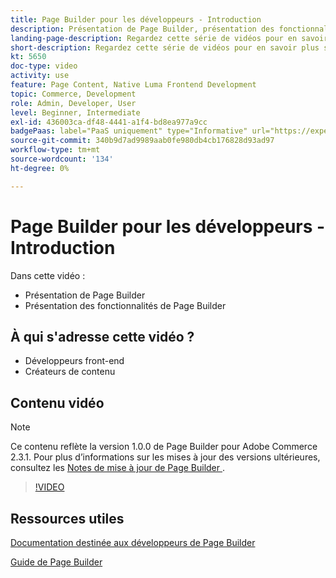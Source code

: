 ```yaml
---
title: Page Builder pour les développeurs - Introduction
description: Présentation de Page Builder, présentation des fonctionnalités de Page Builder
landing-page-description: Regardez cette série de vidéos pour en savoir plus sur Page Builder et sur la manière dont vous pouvez l’optimiser pour créer des expériences  [!DNL Commerce]  storefront optimales.
short-description: Regardez cette série de vidéos pour en savoir plus sur Page Builder et sur la manière dont vous pouvez l’optimiser pour créer des expériences  [!DNL Commerce]  storefront optimales.
kt: 5650
doc-type: video
activity: use
feature: Page Content, Native Luma Frontend Development
topic: Commerce, Development
role: Admin, Developer, User
level: Beginner, Intermediate
exl-id: 436003ca-df48-4441-a1f4-bd8ea977a9cc
badgePaas: label="PaaS uniquement" type="Informative" url="https://experienceleague.adobe.com/fr/docs/commerce/user-guides/product-solutions" tooltip="S’applique uniquement aux projets Adobe Commerce on Cloud (infrastructure PaaS gérée par Adobe) et aux projets On-premise."
source-git-commit: 340b9d7ad9989aab0fe980db4cb176828d93ad97
workflow-type: tm+mt
source-wordcount: '134'
ht-degree: 0%

---
```


# Page Builder pour les développeurs - Introduction

Dans cette vidéo :

- Présentation de Page Builder
- Présentation des fonctionnalités de Page Builder

## À qui s&#39;adresse cette vidéo ?

- Développeurs front-end
- Créateurs de contenu

## Contenu vidéo

>[!NOTE]
>
>Ce contenu reflète la version 1.0.0 de Page Builder pour Adobe Commerce 2.3.1. Pour plus d’informations sur les mises à jour des versions ultérieures, consultez les [ Notes de mise à jour de Page Builder ](https://experienceleague.adobe.com/docs/commerce-admin/page-builder/release-notes.html?lang=fr).

>[!VIDEO](https://video.tv.adobe.com/v/35709?quality=12&learn=on)

## Ressources utiles

[Documentation destinée aux développeurs de Page Builder](https://developer.adobe.com/commerce/frontend-core/page-builder/)

[ Guide de Page Builder ](https://experienceleague.adobe.com/docs/commerce-admin/page-builder/introduction.html?lang=fr)

